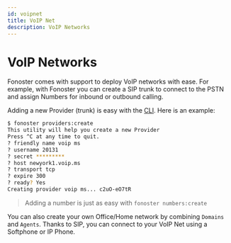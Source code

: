 ```yaml
---
id: voipnet
title: VoIP Net
description: VoIP Networks
---
```


# VoIP Networks

Fonoster comes with support to deploy VoIP networks with ease. For example, with Fonoster you can create a SIP trunk to connect to the PSTN and assign Numbers for inbound or outbound calling.

Adding a new Provider (trunk) is easy with the [CLI](/docs/getting_started/cli). Here is an example:

```bash
$ fonoster providers:create
This utility will help you create a new Provider
Press ^C at any time to quit.
? friendly name voip ms
? username 20131
? secret *********
? host newyork1.voip.ms
? transport tcp
? expire 300
? ready? Yes
Creating provider voip ms... c2uO-eO7tR
```

> Adding a number is just as easy with `fonoster numbers:create`

You can also create your own Office/Home network by combining `Domains` and `Agents`. Thanks to SIP, you can connect to your VoIP Net using a Softphone or IP Phone.